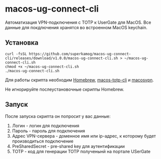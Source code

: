 # macos-ug-connect-cli
Автоматизация VPN-подключения с TOTP к UserGate для MacOS.
Все данные для покдлючения хранятся во встроенном MacOS keychain.
## Установка
```
curl -fsSL https://github.com/superkamog/macos-ug-connect-cli/releases/download/v1.0.0/macos-ug-connect-cli.sh > ~/macos-ug-connect-cli.sh
chmod +x ~/macos-ug-connect-cli.sh
./macos-ug-connect-cli.sh
```
Для работы скрипта необходим [Homebrew](https://github.com/Homebrew/install), [macos-totp-cli](https://github.com/simnalamburt/macos-totp-cli) и [macosvpn](https://github.com/halo/macosvpn).

Не игнорируйте послеуcтановочные скрипты Homebrew.

## Запуск
После запуска скрипта он попросит у вас данные:
1. Логин - логин для подключения
2. Пароль - пароль для подключения
3. Адрес VPN-сервера - доменное имя или ip-адрес, к которому будет производиться подключение
4. PreSharedSecret -  pre-shared key для аутентификации
5. TOTP - код для генерации TOTP полученынй на портале USerGate